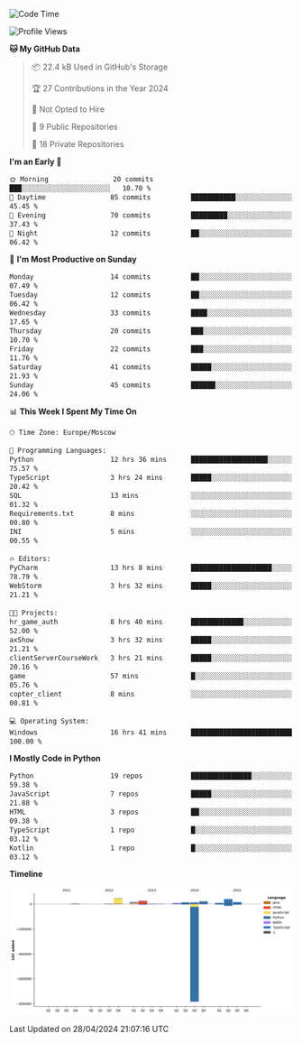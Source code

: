 <!--START_SECTION:waka-->
![Code Time](http://img.shields.io/badge/Code%20Time-286%20hrs%2029%20mins-blue)

![Profile Views](http://img.shields.io/badge/Profile%20Views-0-blue)

**🐱 My GitHub Data** 

> 📦 22.4 kB Used in GitHub's Storage 
 > 
> 🏆 27 Contributions in the Year 2024
 > 
> 🚫 Not Opted to Hire
 > 
> 📜 9 Public Repositories 
 > 
> 🔑 18 Private Repositories 
 > 
**I'm an Early 🐤** 

```text
🌞 Morning                20 commits          ███░░░░░░░░░░░░░░░░░░░░░░   10.70 % 
🌆 Daytime                85 commits          ███████████░░░░░░░░░░░░░░   45.45 % 
🌃 Evening                70 commits          █████████░░░░░░░░░░░░░░░░   37.43 % 
🌙 Night                  12 commits          ██░░░░░░░░░░░░░░░░░░░░░░░   06.42 % 
```
📅 **I'm Most Productive on Sunday** 

```text
Monday                   14 commits          ██░░░░░░░░░░░░░░░░░░░░░░░   07.49 % 
Tuesday                  12 commits          ██░░░░░░░░░░░░░░░░░░░░░░░   06.42 % 
Wednesday                33 commits          ████░░░░░░░░░░░░░░░░░░░░░   17.65 % 
Thursday                 20 commits          ███░░░░░░░░░░░░░░░░░░░░░░   10.70 % 
Friday                   22 commits          ███░░░░░░░░░░░░░░░░░░░░░░   11.76 % 
Saturday                 41 commits          █████░░░░░░░░░░░░░░░░░░░░   21.93 % 
Sunday                   45 commits          ██████░░░░░░░░░░░░░░░░░░░   24.06 % 
```


📊 **This Week I Spent My Time On** 

```text
🕑︎ Time Zone: Europe/Moscow

💬 Programming Languages: 
Python                   12 hrs 36 mins      ███████████████████░░░░░░   75.57 % 
TypeScript               3 hrs 24 mins       █████░░░░░░░░░░░░░░░░░░░░   20.42 % 
SQL                      13 mins             ░░░░░░░░░░░░░░░░░░░░░░░░░   01.32 % 
Requirements.txt         8 mins              ░░░░░░░░░░░░░░░░░░░░░░░░░   00.80 % 
INI                      5 mins              ░░░░░░░░░░░░░░░░░░░░░░░░░   00.55 % 

🔥 Editors: 
PyCharm                  13 hrs 8 mins       ████████████████████░░░░░   78.79 % 
WebStorm                 3 hrs 32 mins       █████░░░░░░░░░░░░░░░░░░░░   21.21 % 

🐱‍💻 Projects: 
hr_game_auth             8 hrs 40 mins       █████████████░░░░░░░░░░░░   52.00 % 
axShow                   3 hrs 32 mins       █████░░░░░░░░░░░░░░░░░░░░   21.21 % 
clientServerCourseWork   3 hrs 21 mins       █████░░░░░░░░░░░░░░░░░░░░   20.16 % 
game                     57 mins             █░░░░░░░░░░░░░░░░░░░░░░░░   05.76 % 
copter_client            8 mins              ░░░░░░░░░░░░░░░░░░░░░░░░░   00.81 % 

💻 Operating System: 
Windows                  16 hrs 41 mins      █████████████████████████   100.00 % 
```

**I Mostly Code in Python** 

```text
Python                   19 repos            ███████████████░░░░░░░░░░   59.38 % 
JavaScript               7 repos             █████░░░░░░░░░░░░░░░░░░░░   21.88 % 
HTML                     3 repos             ██░░░░░░░░░░░░░░░░░░░░░░░   09.38 % 
TypeScript               1 repo              █░░░░░░░░░░░░░░░░░░░░░░░░   03.12 % 
Kotlin                   1 repo              █░░░░░░░░░░░░░░░░░░░░░░░░   03.12 % 
```



**Timeline**

![Lines of Code chart](https://raw.githubusercontent.com/adlemx/adlemx/main/assets/bar_graph.png)


 Last Updated on 28/04/2024 21:07:16 UTC
<!--END_SECTION:waka-->

